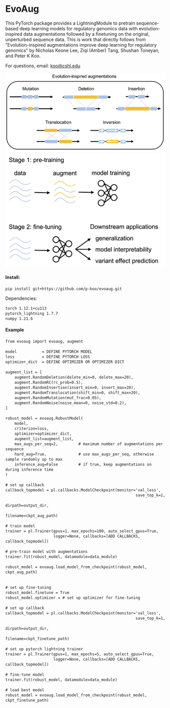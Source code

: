 # EvoAug

This PyTorch package provides a LightningModule to pretrain sequence-based deep learning models for regulatory genomics data with evolution-inspired data augmentations followed by a finetuning on the original, unperturbed sequence data. This is work that directly follows from "Evolution-inspired augmentations improve deep learning for regulatory genomics" by Nicholas Keone Lee, Ziqi (Amber) Tang, Shushan Toneyan, and Peter K Koo.

For questions, email: koo@cshl.edu

<img src="fig/augmentations.png" alt="fig" width="500"/>

<img src="fig/overview.png" alt="overview" width="500"/>



#### Install:

```
pip install git+https://github.com/p-koo/evoaug.git
```

Dependencies:
```
torch 1.12.1+cu113
pytorch_lightning 1.7.7
numpy 1.21.6
```

#### Example

```
from evoaug import evoaug, augment

model 			= DEFINE PYTORCH MODEL 
loss  			= DEFINE PYTORCH LOSS
optimizer_dict 	= DEFINE OPTIMIZER OR OPTIMIZER DICT

augment_list = [
	augment.RandomDeletion(delete_min=0, delete_max=20),
	augment.RandomRC(rc_prob=0.5),
	augment.RandomInsertion(insert_min=0, insert_max=20),
	augment.RandomTranslocation(shift_min=0, shift_max=20),
	augment.RandomMutation(mut_frac=0.05),
	augment.RandomNoise(noise_mean=0, noise_std=0.2),
]

robust_model = evoaug.RobustModel(
	model,
	criterion=loss,
	optimizer=optimizer_dict, 
	augment_list=augment_list,	
	max_augs_per_seq=2, 		# maximum number of augmentations per sequence
	hard_aug=True, 				# use max_augs_per_seq, otherwise sample randomly up to max
	inference_aug=False			# if true, keep augmentations on during inference time
)

# set up callback
callback_topmodel = pl.callbacks.ModelCheckpoint(monitor='val_loss', 
                                                         save_top_k=1, 
                                                         dirpath=output_dir, 
                                                         filename=ckpt_aug_path)

# train model
trainer = pl.Trainer(gpus=1, max_epochs=100, auto_select_gpus=True, 
					 logger=None, callbacks=[ADD CALLBACKS, callback_topmodel])

# pre-train model with augmentations
trainer.fit(robust_model, datamodule=data_module)

robust_model = evoaug.load_model_from_checkpoint(robust_model, ckpt_aug_path)


# set up fine-tuning
robust_model.finetune = True
robust_model.optimizer = # set up optimizer for fine-tuning

# set up callback
callback_topmodel = pl.callbacks.ModelCheckpoint(monitor='val_loss', 
                                                         save_top_k=1, 
                                                         dirpath=output_dir, 
                                                         filename=ckpt_finetune_path)

# set up pytorch lightning trainer
trainer = pl.Trainer(gpus=1, max_epochs=5, auto_select_gpus=True, 
					 logger=None, callbacks=[ADD CALLBACKS, callback_topmodel])

# fine-tune model
trainer.fit(robust_model, datamodule=data_module)

# load best model
robust_model = evoaug.load_model_from_checkpoint(robust_model, ckpt_finetune_path)


```
